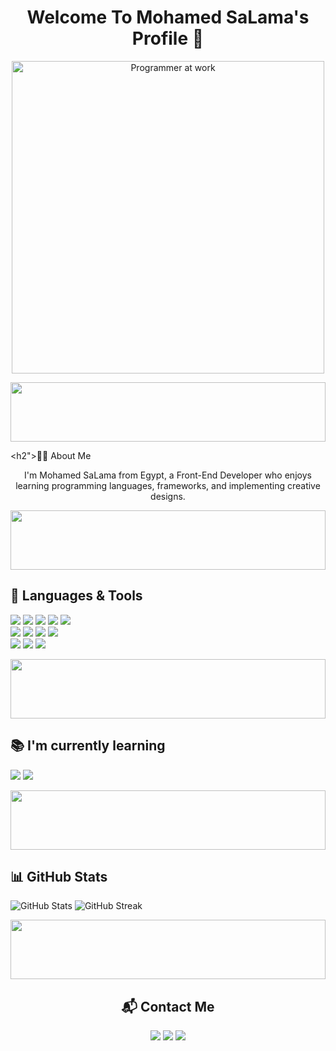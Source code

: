 <h1 align="center">Welcome To Mohamed SaLama's Profile 👋</h1>

<p align="center">
  <img src="https://media.giphy.com/media/qgQUggAC3Pfv687qPC/giphy.gif" width="500" alt="Programmer at work">
</p>


  <img src="https://raw.githubusercontent.com/Govindv7555/Govindv7555/main/49e76e0596857673c5c80c85b84394c1.gif" width="100%" height="95px" />


<h2">👨‍💻 About Me</h2>
<p align="center">
I'm Mohamed SaLama from Egypt, a Front-End Developer who enjoys learning programming languages, frameworks, and implementing creative designs.
</p>


  <img src="https://raw.githubusercontent.com/Govindv7555/Govindv7555/main/49e76e0596857673c5c80c85b84394c1.gif" width="100%" height="95px" />


<h2>🚀 Languages & Tools</h2>

  <!-- Web -->
  <img src="https://img.shields.io/badge/HTML5-E34F26?style=for-the-badge&logo=html5&logoColor=white" />
  <img src="https://img.shields.io/badge/CSS3-1572B6?style=for-the-badge&logo=css3&logoColor=white" />
  <img src="https://img.shields.io/badge/JavaScript-F7DF1E?style=for-the-badge&logo=javascript&logoColor=black" />
  <img src="https://img.shields.io/badge/Bootstrap-563D7C?style=for-the-badge&logo=bootstrap&logoColor=white" />
  <img src="https://img.shields.io/badge/Tailwind_CSS-38B2AC?style=for-the-badge&logo=tailwind-css&logoColor=white" />
  <br/>

  <!-- Programming -->
  <img src="https://img.shields.io/badge/C++-00599C?style=for-the-badge&logo=c%2B%2B&logoColor=white" />
  <img src="https://img.shields.io/badge/OOP-FF6F00?style=for-the-badge&logo=java&logoColor=white" />
  <img src="https://img.shields.io/badge/Data%20Structures-4CAF50?style=for-the-badge&logo=codeforces&logoColor=white" />
  <img src="https://img.shields.io/badge/Algorithms-FF9800?style=for-the-badge&logo=leetcode&logoColor=white" />
  <br/>

  <!-- Tools -->
  <img src="https://img.shields.io/badge/Git-F05032?style=for-the-badge&logo=git&logoColor=white" />
  <img src="https://img.shields.io/badge/GitHub-181717?style=for-the-badge&logo=github&logoColor=white" />
  <img src="https://img.shields.io/badge/VS%20Code-0078D4?style=for-the-badge&logo=visual-studio-code&logoColor=white" />
</p>


  <img src="https://raw.githubusercontent.com/Govindv7555/Govindv7555/main/49e76e0596857673c5c80c85b84394c1.gif" width="100%" height="95px" />

<h2>📚 I'm currently learning</h2>

  <img src="https://img.shields.io/badge/React-20232A?style=for-the-badge&logo=react&logoColor=61DAFB" />
  <img src="https://img.shields.io/badge/Advanced%20DSA-008000?style=for-the-badge&logo=leetcode&logoColor=white" />


<p align="center">
  <img src="https://raw.githubusercontent.com/Govindv7555/Govindv7555/main/49e76e0596857673c5c80c85b84394c1.gif" width="100%" height="95px" />
</p>

<h2 >📊 GitHub Stats</h2>

  <img src="https://github-readme-stats.vercel.app/api?username=MohamedSalam5a&show_icons=true&theme=radical" alt="GitHub Stats" />
  <img src="https://github-readme-streak-stats.herokuapp.com/?user=MohamedSalam5a&theme=radical" alt="GitHub Streak" />


<p align="center">
  <img src="https://raw.githubusercontent.com/Govindv7555/Govindv7555/main/49e76e0596857673c5c80c85b84394c1.gif" width="100%" height="95px" />
</p>

<h2 align="center">📬 Contact Me</h2>
<p align="center">
  <a href="mailto:yourmail@gmail.com"><img src="https://img.shields.io/badge/Gmail-D14836?style=for-the-badge&logo=gmail&logoColor=white"/></a>
  <a href="https://www.linkedin.com/in/mohamedsalamma/"><img src="https://img.shields.io/badge/LinkedIn-0A66C2?style=for-the-badge&logo=linkedin&logoColor=white"/></a>
  <a href="https://wa.me/201094194633"><img src="https://img.shields.io/badge/WhatsApp-25D366?style=for-the-badge&logo=whatsapp&logoColor=white"/></a>
</p>
